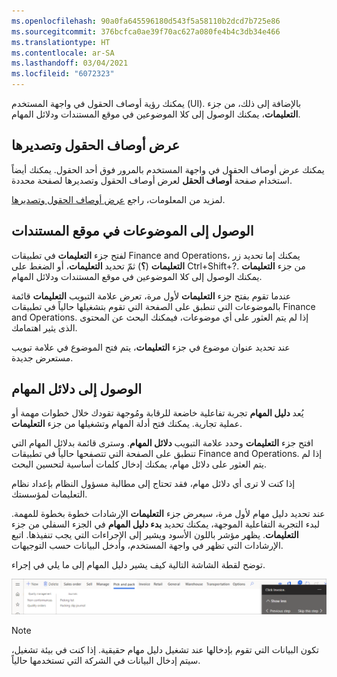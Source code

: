 ```yaml
---
ms.openlocfilehash: 90a0fa645596180d543f5a58110b2dcd7b725e86
ms.sourcegitcommit: 376bcfca0ae39f70ac627a080fe4b4c3db34e466
ms.translationtype: HT
ms.contentlocale: ar-SA
ms.lasthandoff: 03/04/2021
ms.locfileid: "6072323"
---
```

يمكنك رؤية أوصاف الحقول في واجهة المستخدم (UI). بالإضافة إلى ذلك، من جزء **التعليمات**، يمكنك الوصول إلى كلا الموضوعين في موقع المستندات ودلائل المهام.

## <a name="view-and-export-field-descriptions"></a>عرض أوصاف الحقول وتصديرها

يمكنك عرض أوصاف الحقول في واجهة المستخدم بالمرور فوق أحد الحقول. يمكنك أيضاً استخدام صفحة **أوصاف الحقل** لعرض أوصاف الحقول وتصديرها لصفحة محددة.

لمزيد من المعلومات، راجع [عرض أوصاف الحقول وتصديرها](https://docs.microsoft.com/dynamics365/fin-ops-core/fin-ops/get-started/view-export-field-descriptions/?azure-portal=true).

## <a name="access-topics-on-the-docs-site"></a>الوصول إلى الموضوعات في موقع المستندات

لفتح جزء **التعليمات** في تطبيقات Finance and Operations، يمكنك إما تحديد زر **التعليمات** (**؟**) ثمّ تحديد **التعليمات**، أو الضغط على Ctrl+Shift+?‎. من جزء **التعليمات** يمكنك الوصول إلى كلا الموضوعين في موقع المستندات ودلائل المهام.

عندما تقوم بفتح جزء **التعليمات** لأول مرة، تعرض علامة التبويب **التعليمات** قائمة بالموضوعات التي تنطبق على الصفحة التي تقوم بتشغيلها حالياً في تطبيقات Finance and Operations. إذا لم يتم العثور على أي موضوعات، فيمكنك البحث عن المحتوى الذى يثير اهتمامك.

عند تحديد عنوان موضوع في جزء **التعليمات**، يتم فتح الموضوع في علامة تبويب مستعرض جديدة.

## <a name="access-task-guides"></a>الوصول إلى دلائل المهام

يُعد **دليل المهام** تجربة تفاعلية خاضعة للرقابة ومُوجهة تقودك خلال خطوات مهمة أو عملية تجارية. يمكنك فتح أدلة المهام وتشغيلها من جزء **التعليمات**.

افتح جزء **التعليمات** وحدد علامة التبويب **دلائل المهام**. وسترى قائمة بدلائل المهام التي تنطبق على الصفحة التي تتصفحها حالياً في تطبيقات Finance and Operations. إذا لم يتم العثور على دلائل مهام، يمكنك إدخال كلمات أساسية لتحسين البحث.

إذا كنت لا ترى أي دلائل مهام، فقد تحتاج إلى مطالبة مسؤول النظام بإعداد نظام التعليمات لمؤسستك.

عند تحديد دليل مهام لأول مرة، سيعرض جزء **التعليمات** الإرشادات خطوة بخطوة للمهمة. لبدء التجربة التفاعلية الموجهة، يمكنك تحديد **بدء دليل المهام** في الجزء السفلي من جزء **التعليمات**. يظهر مؤشر باللون الأسود ويشير إلى الإجراءات التي يجب تنفيذها. اتبع الإرشادات التي تظهر في واجهة المستخدم، وأدخل البيانات حسب التوجيهات.

توضح لقطة الشاشة التالية كيف يشير دليل المهام إلى ما يلي في إجراء.

![لقطة شاشة لدليل المهام توضح ما يمكن القيام به فيما بعد في إجراء](../media/task-guide.png)


> [!NOTE]
> تكون البيانات التي تقوم بإدخالها عند تشغيل دليل مهام حقيقية. إذا كنت في بيئة تشغيل، سيتم إدخال البيانات في الشركة التي تستخدمها حالياً.
 
